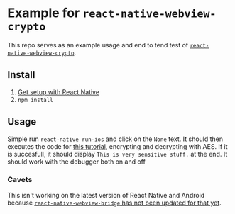 # Example for `react-native-webview-crypto`

This repo serves as an example usage and
end to tend test of [`react-native-webview-crypto`](https://github.com/saulshanabrook/react-native-webview-crypto).


## Install

1. [Get setup with React Native](https://facebook.github.io/react-native/docs/getting-started.html)
2. `npm install`

## Usage

Simple run `react-native run-ios` and click on the `None` text. It should then
executes the code for [this tutorial](https://coolaj86.com/articles/webcrypto-encrypt-and-decrypt-with-aes/),
encrypting and decrypting with AES. If it is succesfull, it should display
`This is very sensitive stuff.` at the end. It should work with the debugger
both on and off

### Cavets
This isn't working on the latest version of React Native and Android
because [`react-native-webview-bridge` has not been updated for that yet](https://github.com/alinz/react-native-webview-bridge/issues/111#issuecomment-232780632).
